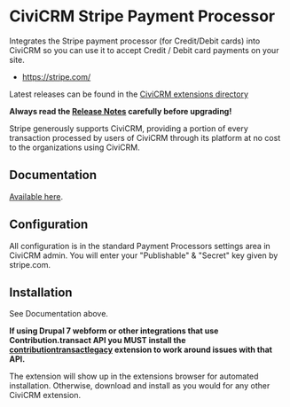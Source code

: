 # CiviCRM Stripe Payment Processor

Integrates the Stripe payment processor (for Credit/Debit cards) into CiviCRM so you can use it to accept Credit / Debit card payments on your site.

* https://stripe.com/

Latest releases can be found in the [CiviCRM extensions directory](https://civicrm.org/extensions/stripe-payment-processor)

**Always read the [Release Notes](https://docs.civicrm.org/stripe/en/latest/releasenotes/) carefully before upgrading!**

Stripe generously supports CiviCRM, providing a portion of every transaction processed by users of CiviCRM through its platform at no cost to the organizations using CiviCRM.

## Documentation

[Available here](https://docs.civicrm.org/stripe/en/latest).

## Configuration
All configuration is in the standard Payment Processors settings area in CiviCRM admin.
You will enter your "Publishable" & "Secret" key given by stripe.com.

## Installation
See Documentation above.

**If using Drupal 7 webform or other integrations that use Contribution.transact API you MUST install the [contributiontransactlegacy](https://github.com/mjwconsult/civicrm-contributiontransactlegacy) extension to work around issues with that API.**

The extension will show up in the extensions browser for automated installation.
Otherwise, download and install as you would for any other CiviCRM extension.
